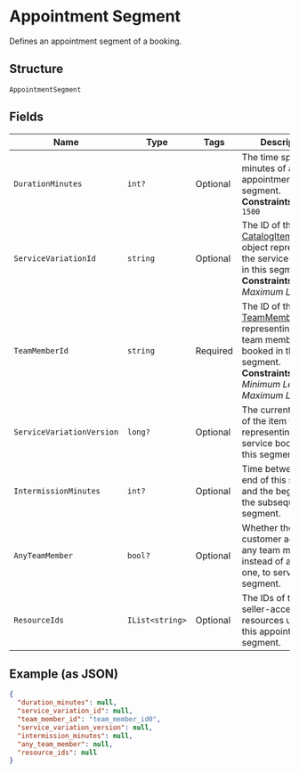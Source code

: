 
# Appointment Segment

Defines an appointment segment of a booking.

## Structure

`AppointmentSegment`

## Fields

| Name | Type | Tags | Description |
|  --- | --- | --- | --- |
| `DurationMinutes` | `int?` | Optional | The time span in minutes of an appointment segment.<br>**Constraints**: `<= 1500` |
| `ServiceVariationId` | `string` | Optional | The ID of the [CatalogItemVariation](../../doc/models/catalog-item-variation.md) object representing the service booked in this segment.<br>**Constraints**: *Maximum Length*: `36` |
| `TeamMemberId` | `string` | Required | The ID of the [TeamMember](../../doc/models/team-member.md) object representing the team member booked in this segment.<br>**Constraints**: *Minimum Length*: `1`, *Maximum Length*: `32` |
| `ServiceVariationVersion` | `long?` | Optional | The current version of the item variation representing the service booked in this segment. |
| `IntermissionMinutes` | `int?` | Optional | Time between the end of this segment and the beginning of the subsequent segment. |
| `AnyTeamMember` | `bool?` | Optional | Whether the customer accepts any team member, instead of a specific one, to serve this segment. |
| `ResourceIds` | `IList<string>` | Optional | The IDs of the seller-accessible resources used for this appointment segment. |

## Example (as JSON)

```json
{
  "duration_minutes": null,
  "service_variation_id": null,
  "team_member_id": "team_member_id0",
  "service_variation_version": null,
  "intermission_minutes": null,
  "any_team_member": null,
  "resource_ids": null
}
```

